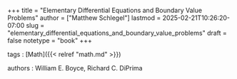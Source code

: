 +++
title = "Elementary Differential Equations and Boundary Value Problems"
author = ["Matthew Schlegel"]
lastmod = 2025-02-21T10:26:20-07:00
slug = "elementary_differential_equations_and_boundary_value_problems"
draft = false
notetype = "book"
+++

tags
: [Math]({{< relref "math.md" >}})

authors
: William E. Boyce, Richard C. DiPrima

